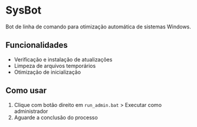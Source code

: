 # SysBot

Bot de linha de comando para otimização automática de sistemas Windows.

## Funcionalidades
- Verificação e instalação de atualizações
- Limpeza de arquivos temporários
- Otimização de inicialização

## Como usar
1. Clique com botão direito em `run_admin.bat` > Executar como administrador
2. Aguarde a conclusão do processo
